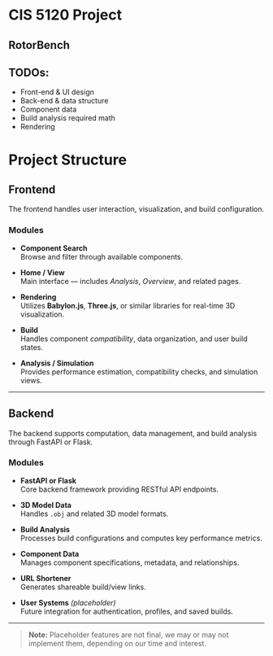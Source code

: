 # CIS 5120 Project
## RotorBench

## TODOs:
- Front-end & UI design
- Back-end & data structure
- Component data
- Build analysis required math
- Rendering

# Project Structure

## Frontend

The frontend handles user interaction, visualization, and build configuration.

### Modules
- **Component Search**  
  Browse and filter through available components.

- **Home / View**  
  Main interface — includes *Analysis*, *Overview*, and related pages.

- **Rendering**  
  Utilizes **Babylon.js**, **Three.js**, or similar libraries for real-time 3D visualization.

- **Build**  
  Handles component *compatibility*, data organization, and user build states.

- **Analysis / Simulation**  
  Provides performance estimation, compatibility checks, and simulation views.

---

## Backend

The backend supports computation, data management, and build analysis through FastAPI or Flask.

### Modules
- **FastAPI or Flask**  
  Core backend framework providing RESTful API endpoints.

- **3D Model Data**  
  Handles `.obj` and related 3D model formats.

- **Build Analysis**  
  Processes build configurations and computes key performance metrics.

- **Component Data**  
  Manages component specifications, metadata, and relationships.

- **URL Shortener**  
  Generates shareable build/view links.

- **User Systems** *(placeholder)*  
  Future integration for authentication, profiles, and saved builds.

---

> **Note:** Placeholder features are not final, we may or may not implement them, depending on our time and interest.